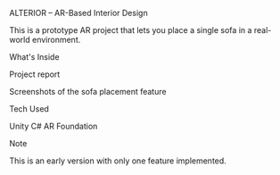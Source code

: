 ALTERIOR – AR-Based Interior Design

This is a prototype AR project that lets you place a single sofa in a real-world environment.


What's Inside

Project report

Screenshots of the sofa placement feature


Tech Used

Unity
C#
AR Foundation

Note

This is an early version with only one feature implemented.
